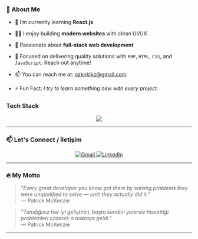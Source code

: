 ### 🚀 About Me

- 🌱 I’m currently learning **React.js**  
- 👨‍💻 I enjoy building **modern websites** with clean UI/UX  
- 💼 Passionate about **full-stack web development**  
- 💬 Focused on delivering quality solutions with `PHP`, `HTML`, `CSS`, and `JavaScript`. Reach out anytime!  

- 📫 You can reach me at: [ozknklkz@gmail.com](https://mail.google.com/mail/?view=cm&fs=1&to=ozknklkz@gmail.com)

- ⚡ Fun Fact: *I try to learn something new with every project.*




### Tech Stack 

<p align="center">
  <img src="https://skillicons.dev/icons?i=html,css,js,php,react,vscode,github" />
</p>

---


### 📫 Let's Connect / İletişim

<p align="center">
  <a href="https://mail.google.com/mail/?view=cm&fs=1&to=ozknklkz@gmail.com" target="_blank" rel="noopener noreferrer">
    <img src="https://img.shields.io/badge/Gmail-D14836?style=for-the-badge&logo=gmail&logoColor=white" alt="Gmail" />
  </a>
  <a href="https://www.linkedin.com/in/ahmet-özkan-kulaksız-337054285/" target="_blank" rel="noopener noreferrer">
    <img src="https://img.shields.io/badge/LinkedIn-0077B5?style=for-the-badge&logo=linkedin&logoColor=white" alt="LinkedIn" />
  </a>
</p>

---

### 🔥 My Motto

> *"Every great developer you know got there by solving problems they were unqualified to solve — until they actually did it."*  
> — Patrick McKenzie

> *"Tanıdığınız her iyi geliştirici, başta kendini yetersiz hissettiği problemleri çözerek o noktaya geldi."*  
> — Patrick McKenzie

---
